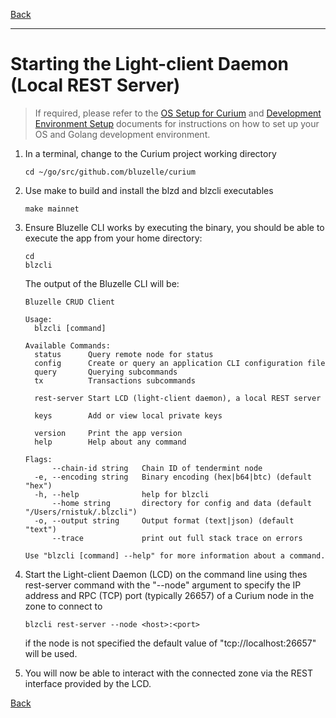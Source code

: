 [Back](../../README.md)
***

Starting the Light-client Daemon (Local REST Server)
====================================================

>If required, please refer to the [OS Setup for Curium](../setup/os.md) and 
[Development Environment Setup](../setup/devenv.md) documents for 
instructions on how to set up your OS and Golang development environment.


1.  In a terminal, change to the Curium project working directory

        cd ~/go/src/github.com/bluzelle/curium
 
2.  Use make to build and install the blzd and blzcli executables

        make mainnet
 
3.  Ensure Bluzelle CLI works by executing the binary, you should 
    be able to execute the app from your home directory:

        cd
        blzcli
        
    The output of the Bluzelle CLI will be:

        Bluzelle CRUD Client
        
        Usage:
          blzcli [command]

        Available Commands:
          status      Query remote node for status
          config      Create or query an application CLI configuration file
          query       Querying subcommands
          tx          Transactions subcommands
        
          rest-server Start LCD (light-client daemon), a local REST server
        
          keys        Add or view local private keys
        
          version     Print the app version
          help        Help about any command
        
        Flags:
              --chain-id string   Chain ID of tendermint node
          -e, --encoding string   Binary encoding (hex|b64|btc) (default "hex")
          -h, --help              help for blzcli
              --home string       directory for config and data (default "/Users/rnistuk/.blzcli")
          -o, --output string     Output format (text|json) (default "text")
              --trace             print out full stack trace on errors

        Use "blzcli [command] --help" for more information about a command.

4.  Start the Light-client Daemon (LCD) on the command line using thes 
    rest-server command with the "--node" argument to specify the IP address and RPC (TCP) port (typically 26657) of 
    a Curium node in the zone to connect to

        blzcli rest-server --node <host>:<port>
    
    if the node is not specified the default value of  "tcp://localhost:26657"
    will be used.

5.  You will now be able to interact with the connected zone via the REST 
    interface provided by the LCD.

[Back](../../README.md)
